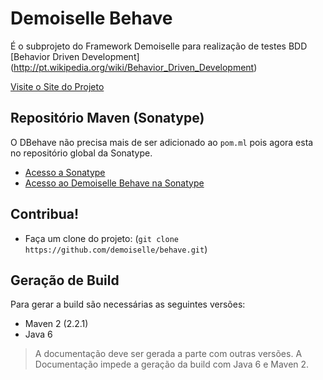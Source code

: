 # Demoiselle Behave

É o subprojeto do Framework Demoiselle para realização de testes BDD [Behavior Driven Development] (http://pt.wikipedia.org/wiki/Behavior_Driven_Development)

[Visite o Site do Projeto](http://demoiselle.github.io/behave/)

## Repositório Maven (Sonatype)

O DBehave não precisa mais de ser adicionado ao `pom.ml` pois agora esta no repositório global da Sonatype.

* [Acesso a Sonatype](https://oss.sonatype.org)
* [Acesso ao Demoiselle Behave na Sonatype](https://oss.sonatype.org/#nexus-search;quick~demoiselle-behave)

## Contribua!
 
* Faça um clone do projeto: (`git clone https://github.com/demoiselle/behave.git`)

## Geração de Build

Para gerar a build são necessárias as seguintes versões:
* Maven 2 (2.2.1)
* Java 6

> A documentação deve ser gerada a parte com outras versões. A Documentação impede a geração da build com Java 6 e Maven 2. 
